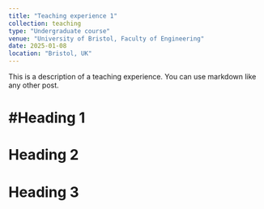 ```yaml
---
title: "Teaching experience 1"
collection: teaching
type: "Undergraduate course"
venue: "University of Bristol, Faculty of Engineering"
date: 2025-01-08
location: "Bristol, UK"
---
```


This is a description of a teaching experience. You can use markdown like any other post.

#Heading 1
======

Heading 2
======

Heading 3
======
